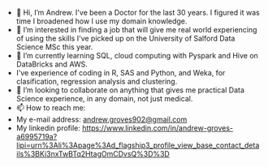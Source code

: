 - 👋 Hi, I’m Andrew. I've been a Doctor for the last 30 years. I figured it was time I broadened how I use my domain knowledge. 
- 👀 I’m interested in finding a job that will give me real world experiencing of using the skills I've picked up on the University of Salford Data Science MSc this year.
- 🌱 I’m currently learning SQL, cloud computing with Pyspark and Hive on DataBricks and AWS. 
- I've experience of coding in R, SAS and Python, and Weka, for clasification, regression analysis and clustering.
- 💞️ I’m looking to collaborate on anything that gives me practical Data Science experience, in any domain, not just medical.
- 📫 How to reach me:
- My e-mail address: andrew.groves902@gmail.com
- My linkedin profile: https://www.linkedin.com/in/andrew-groves-a6995719a?lipi=urn%3Ali%3Apage%3Ad_flagship3_profile_view_base_contact_details%3BKi3nxTwBTq2HtagOmCDvsQ%3D%3D


